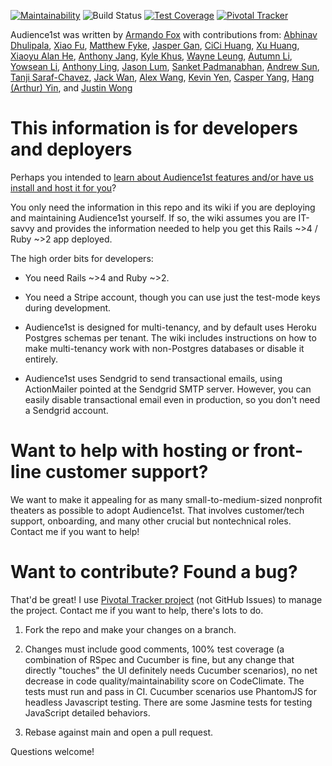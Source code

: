 [![Maintainability](https://api.codeclimate.com/v1/badges/f023aeddae42d2da37ba/maintainability)](https://codeclimate.com/github/armandofox/audience1st/maintainability)
![Build Status](https://github.com/armandofox/audience1st/actions/workflows/ci.yml/badge.svg)
[![Test Coverage](https://api.codeclimate.com/v1/badges/f023aeddae42d2da37ba/test_coverage)](https://codeclimate.com/github/armandofox/audience1st/test_coverage)
[![Pivotal Tracker](https://github.com/armandofox/audience1st/blob/main/app/assets/images/pivotal_tracker_logo.png)](https://pivotaltracker.com/n/projects/44802)


Audience1st was written by [Armando Fox](https://github.com/armandofox) with contributions from:
[Abhinav Dhulipala](https://github.com/abhinavDhulipala),
[Xiao Fu](https://github.com/fxdawnn),
[Matthew Fyke](https://github.com/mattfyke),
[Jasper Gan](https://github.com/jasgan),
[CiCi Huang](https://github.com/chengchenghuang),
[Xu Huang](https://github.com/Hexhu),
[Xiaoyu Alan He](https://github.com/AlanHe-Xiaoyu),
[Anthony Jang](https://github.com/segfalut),
[Kyle Khus](https://github.com/kkhus5),
[Wayne Leung](https://github.com/WayneLeung12),
[Autumn Li](https://github.com/autumnli11),
[Yowsean Li](https://github.com/yowsean),
[Anthony Ling](https://github.com/Ant1ng2),
[Jason Lum](https://github.com/jayl109),
[Sanket Padmanabhan](https://github.com/sanketq),
[Andrew Sun](https://github.com/andrewsun98),
[Tanji Saraf-Chavez](https://github.com/tsarafchavez),
[Jack Wan](https://github.com/WanNJ),
[Alex Wang](https://github.com/raisindoc),
[Kevin Yen](https://github.com/crazyberry7),
[Casper Yang](https://github.com/cyang2020),
[Hang (Arthur) Yin](https://github.com/LoserNoOne),
and
[Justin Wong](https://github.com/JustinRWong)


# This information is for developers and deployers

Perhaps you intended to [learn about Audience1st features and/or have us install and host it for you](https://www.audience1st.com)?

You only need the information in this repo and its wiki if you are
deploying and maintaining Audience1st yourself.  If so, the wiki
assumes you are IT-savvy and provides the information needed to help
you get this Rails ~>4 / Ruby ~>2 app deployed.

The high order bits for developers:

* You need Rails ~>4 and Ruby ~>2.

* You need a Stripe account, though you can use just the test-mode keys during development.

* Audience1st is designed for multi-tenancy, and by default uses
Heroku Postgres schemas per tenant.  The wiki includes instructions on
how to make multi-tenancy work with non-Postgres databases or disable
it entirely.

* Audience1st uses Sendgrid to send transactional emails, using
ActionMailer pointed at the Sendgrid SMTP server.  However, you can
easily disable transactional email even in production, so you don't
need a Sendgrid account.

# Want to help with hosting or front-line customer support?

We want to make it appealing for as many small-to-medium-sized
nonprofit theaters as possible to adopt Audience1st.  That involves
customer/tech support, onboarding, and 
many other crucial but nontechnical roles.  Contact me if you want to
help! 

# Want to contribute?  Found a bug?

That'd be great!  I use [Pivotal Tracker
project](https://pivotaltracker.com/projects/44802)  (not GitHub
Issues) to manage the project.  Contact me if you want to help,
there's lots to do.  

1. Fork the repo and make your changes on a branch.

2. Changes must include good comments, 100% test coverage (a
combination of RSpec and Cucumber is fine, but any change that
directly "touches" the UI definitely needs Cucumber scenarios), no net
decrease in code quality/maintainability score on CodeClimate.  The
tests must run and pass in CI.  Cucumber scenarios use PhantomJS for
headless Javascript testing.  There are some Jasmine tests for testing
JavaScript detailed behaviors.

3. Rebase against main and open a pull request.

Questions welcome!

